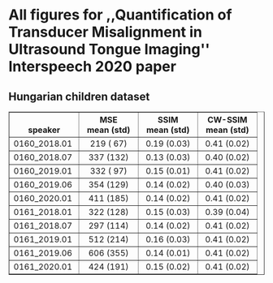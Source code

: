 # All figures for ,,Quantification of Transducer Misalignment in Ultrasound Tongue Imaging'' Interspeech 2020 paper

## Hungarian children dataset

<table border="1">
<tr>
   <th width="120"> <br/> speaker</th>
   <th width="100">MSE <br/> mean (std)</th>
   <th width="100">SSIM <br/> mean (std)</th>
   <th width="100">CW-SSIM <br/> mean (std)</th>
</tr>

<tr>
    <td>
        0160_2018.01
    </td>
    <td align="center">
         219 ( 67)
    </td>
    <td align="center">
         0.19 (0.03)
    </td>
    <td align="center">
         0.41 (0.02)
    </td>
</tr>
<tr>
    <td>
        0160_2018.07
    </td>
    <td align="center">
         337 (132)
    </td>
    <td align="center">
         0.13 (0.03)
    </td>
    <td align="center">
         0.40 (0.02)
    </td>
</tr>
<tr>
    <td>
        0160_2019.01
    </td>
    <td align="center">
         332 ( 97)
    </td>
    <td align="center">
         0.15 (0.01)
    </td>
    <td align="center">
         0.41 (0.02)
    </td>
</tr>
<tr>
    <td>
        0160_2019.06
    </td>
    <td align="center">
         354 (129)
    </td>
    <td align="center">
         0.14 (0.02)
    </td>
    <td align="center">
         0.40 (0.03)
    </td>
</tr>
<tr>
    <td>
        0160_2020.01
    </td>
    <td align="center">
         411 (185)
    </td>
    <td align="center">
         0.14 (0.02)
    </td>
    <td align="center">
         0.41 (0.02)
    </td>
</tr>
<tr>
    <td>
        0161_2018.01
    </td>
    <td align="center">
         322 (128)
    </td>
    <td align="center">
         0.15 (0.03)
    </td>
    <td align="center">
         0.39 (0.04)
    </td>
</tr>
<tr>
    <td>
        0161_2018.07
    </td>
    <td align="center">
         297 (114)
    </td>
    <td align="center">
         0.14 (0.02)
    </td>
    <td align="center">
         0.41 (0.02)
    </td>
</tr>
<tr>
    <td>
        0161_2019.01
    </td>
    <td align="center">
         512 (214)
    </td>
    <td align="center">
         0.16 (0.03)
    </td>
    <td align="center">
         0.41 (0.02)
    </td>
</tr>
<tr>
    <td>
        0161_2019.06
    </td>
    <td align="center">
         606 (355)
    </td>
    <td align="center">
         0.14 (0.01)
    </td>
    <td align="center">
         0.41 (0.02)
    </td>
</tr>
<tr>
    <td>
        0161_2020.01
    </td>
    <td align="center">
         424 (191)
    </td>
    <td align="center">
         0.15 (0.02)
    </td>
    <td align="center">
         0.41 (0.02)
    </td>
</tr>
</table>
